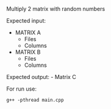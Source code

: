 Multiply 2 matrix with random numbers

Expected input:
  - MATRIX A
    - Files
    - Columns
  - MATRIX B
    - Files
    - Columns

Expected output: 
    - Matrix C

For run use: 
```
g++ -pthread main.cpp
```
